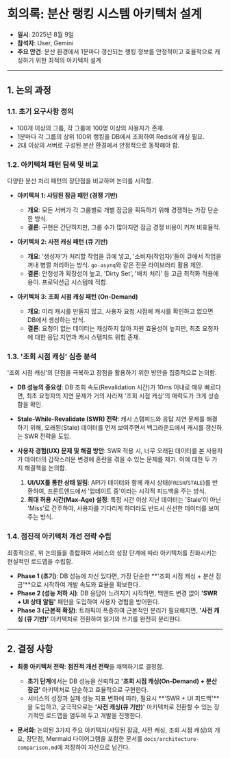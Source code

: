 # 회의록: 분산 랭킹 시스템 아키텍처 설계

- **일시**: 2025년 8월 9일
- **참석자**: User, Gemini
- **주요 안건**: 분산 환경에서 1분마다 갱신되는 랭킹 정보를 안정적이고 효율적으로 캐싱하기 위한 최적의 아키텍처 설계

---

## 1. 논의 과정

### 1.1. 초기 요구사항 정의
- 100개 이상의 그룹, 각 그룹에 100명 이상의 사용자가 존재.
- 1분마다 각 그룹의 상위 100위 랭킹을 DB에서 조회하여 Redis에 캐싱 필요.
- 2대 이상의 서버로 구성된 분산 환경에서 안정적으로 동작해야 함.

### 1.2. 아키텍처 패턴 탐색 및 비교
다양한 분산 처리 패턴의 장단점을 비교하며 논의를 시작함.

- **아키텍처 1: 샤딩된 잠금 패턴 (경쟁 기반)**
  - **개요**: 모든 서버가 각 그룹별로 개별 잠금을 획득하기 위해 경쟁하는 가장 단순한 방식.
  - **결론**: 구현은 간단하지만, 그룹 수가 많아지면 잠금 경쟁 비용이 커져 비효율적.

- **아키텍처 2: 사전 캐싱 패턴 (큐 기반)**
  - **개요**: '생성자'가 처리할 작업을 큐에 넣고, '소비자(작업자)'들이 큐에서 작업을 꺼내 병렬 처리하는 방식. `go-asynq`와 같은 전문 라이브러리 활용 제안.
  - **결론**: 안정성과 확장성이 높고, 'Dirty Set', '배치 처리' 등 고급 최적화 적용에 용이. 프로덕션급 시스템에 적합.

- **아키텍처 3: 조회 시점 캐싱 패턴 (On-Demand)**
  - **개요**: 미리 캐시를 만들지 않고, 사용자 요청 시점에 캐시를 확인하고 없으면 DB에서 생성하는 방식.
  - **결론**: 요청이 없는 데이터는 캐싱하지 않아 자원 효율성이 높지만, 최초 요청자에 대한 응답 지연과 캐시 스탬피드 위험 존재.

### 1.3. '조회 시점 캐싱' 심층 분석
'조회 시점 캐싱'의 단점을 극복하고 장점을 활용하기 위한 방안을 집중적으로 논의함.

- **DB 성능의 중요성**: DB 조회 속도(Revalidation 시간)가 10ms 이내로 매우 빠르다면, 최초 요청자의 지연 문제가 거의 사라져 '조회 시점 캐싱'의 매력도가 크게 상승함을 확인.

- **Stale-While-Revalidate (SWR) 전략**: 캐시 스탬피드와 응답 지연 문제를 해결하기 위해, 오래된(Stale) 데이터를 먼저 보여주면서 백그라운드에서 캐시를 갱신하는 SWR 전략을 도입.

- **사용자 경험(UX) 문제 및 해결 방안**: SWR 적용 시, 너무 오래된 데이터를 본 사용자가 데이터의 갑작스러운 변경에 혼란을 겪을 수 있는 문제를 제기. 이에 대한 두 가지 해결책을 논의함.
  1.  **UI/UX를 통한 상태 알림**: API가 데이터와 함께 캐시 상태(`FRESH`/`STALE`)를 반환하여, 프론트엔드에서 '업데이트 중'이라는 시각적 피드백을 주는 방식.
  2.  **최대 허용 시간(Max-Age) 설정**: 특정 시간 이상 지난 데이터는 'Stale'이 아닌 'Miss'로 간주하여, 사용자를 기다리게 하더라도 반드시 신선한 데이터를 보여주는 방식.

### 1.4. 점진적 아키텍처 개선 전략 수립
최종적으로, 위 논의들을 종합하여 서비스의 성장 단계에 따라 아키텍처를 진화시키는 현실적인 로드맵을 수립함.

- **Phase 1 (초기)**: DB 성능에 자신 있다면, 가장 단순한 **'조회 시점 캐싱 + 분산 잠금'**으로 시작하여 개발 속도와 효율을 확보한다.
- **Phase 2 (성능 저하 시)**: DB 응답이 느려지기 시작하면, 백엔드 변경 없이 **'SWR + UI 상태 알림'** 패턴을 도입하여 사용자 경험을 방어한다.
- **Phase 3 (근본적 확장)**: 트래픽이 폭증하여 근본적인 분리가 필요해지면, **'사전 캐싱 (큐 기반)'** 아키텍처로 전환하여 읽기와 쓰기를 완전히 분리한다.

---

## 2. 결정 사항

- **최종 아키텍처 전략**: **점진적 개선 전략**을 채택하기로 결정함.
  - **초기 단계**에서는 DB 성능을 신뢰하고 **'조회 시점 캐싱(On-Demand) + 분산 잠금'** 아키텍처로 단순하고 효율적으로 구현한다.
  - 서비스의 성장과 실제 성능 지표 변화에 따라, 필요시 **'SWR + UI 피드백'**을 도입하고, 궁극적으로는 **'사전 캐싱(큐 기반)'** 아키텍처로 전환할 수 있는 장기적인 로드맵을 염두에 두고 개발을 진행한다.

- **문서화**: 논의된 3가지 주요 아키텍처(샤딩된 잠금, 사전 캐싱, 조회 시점 캐싱)의 개요, 장단점, Mermaid 다이어그램을 포함한 문서를 `docs/architecture-comparison.md`에 저장하여 자산으로 남긴다.